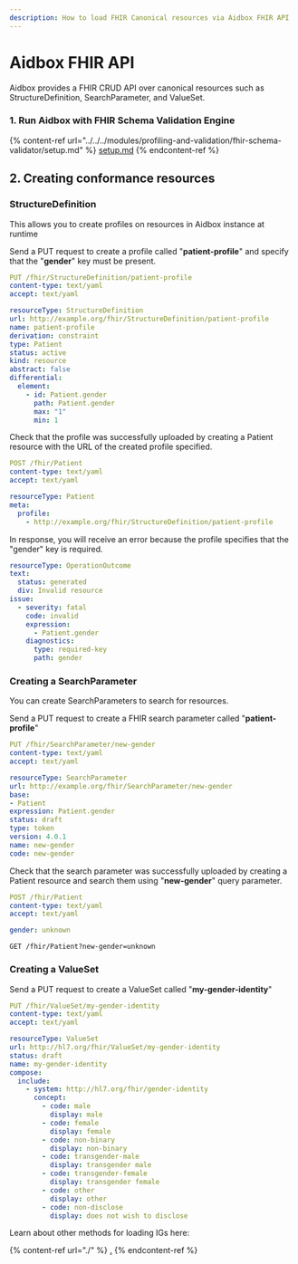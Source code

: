 ```yaml
---
description: How to load FHIR Canonical resources via Aidbox FHIR API
---
```


# Aidbox FHIR API

Aidbox provides a FHIR CRUD API over canonical resources such as StructureDefinition, SearchParameter, and ValueSet.

### 1. Run Aidbox with FHIR Schema Validation Engine

{% content-ref url="../../../modules/profiling-and-validation/fhir-schema-validator/setup.md" %}
[setup.md](../../../modules/profiling-and-validation/fhir-schema-validator/setup.md)
{% endcontent-ref %}

## 2. Creating conformance resources

### StructureDefinition

This allows you to create profiles on resources in Aidbox instance at runtime

Send a PUT request to create a profile called "**patient-profile**" and specify that the "**gender**" key must be present.

```yaml
PUT /fhir/StructureDefinition/patient-profile
content-type: text/yaml
accept: text/yaml

resourceType: StructureDefinition
url: http://example.org/fhir/StructureDefinition/patient-profile
name: patient-profile
derivation: constraint
type: Patient
status: active
kind: resource
abstract: false
differential:
  element:
    - id: Patient.gender
      path: Patient.gender
      max: "1"
      min: 1
```

Check that the profile was successfully uploaded by creating a Patient resource with the URL of the created profile specified.

```yaml
POST /fhir/Patient
content-type: text/yaml
accept: text/yaml

resourceType: Patient
meta:
  profile: 
    - http://example.org/fhir/StructureDefinition/patient-profile
```

In response, you will receive an error because the profile specifies that the "gender" key is required.

```yaml
resourceType: OperationOutcome
text:
  status: generated
  div: Invalid resource
issue:
  - severity: fatal
    code: invalid
    expression:
      - Patient.gender
    diagnostics:
      type: required-key
      path: gender
```

### Creating a SearchParameter

You can create SearchParameters to search for resources.

Send a PUT request to create a FHIR search parameter called "**patient-profile**"

```yaml
PUT /fhir/SearchParameter/new-gender
content-type: text/yaml
accept: text/yaml

resourceType: SearchParameter
url: http://example.org/fhir/SearchParameter/new-gender
base:
- Patient
expression: Patient.gender
status: draft
type: token
version: 4.0.1
name: new-gender
code: new-gender
```

Check that the search parameter was successfully uploaded by creating a Patient resource and search them using "**new-gender**" query parameter.

```yaml
POST /fhir/Patient
content-type: text/yaml
accept: text/yaml

gender: unknown
```

```
GET /fhir/Patient?new-gender=unknown
```

### Creating a ValueSet

Send a PUT request to create a ValueSet called "**my-gender-identity**"

```yaml
PUT /fhir/ValueSet/my-gender-identity
content-type: text/yaml
accept: text/yaml

resourceType: ValueSet
url: http://hl7.org/fhir/ValueSet/my-gender-identity
status: draft
name: my-gender-identity
compose:
  include:
    - system: http://hl7.org/fhir/gender-identity
      concept:
        - code: male
          display: male
        - code: female
          display: female
        - code: non-binary
          display: non-binary
        - code: transgender-male
          display: transgender male
        - code: transgender-female
          display: transgender female
        - code: other
          display: other
        - code: non-disclose
          display: does not wish to disclose
```

Learn about other methods for loading IGs here:

{% content-ref url="./" %}
[.](./)
{% endcontent-ref %}
